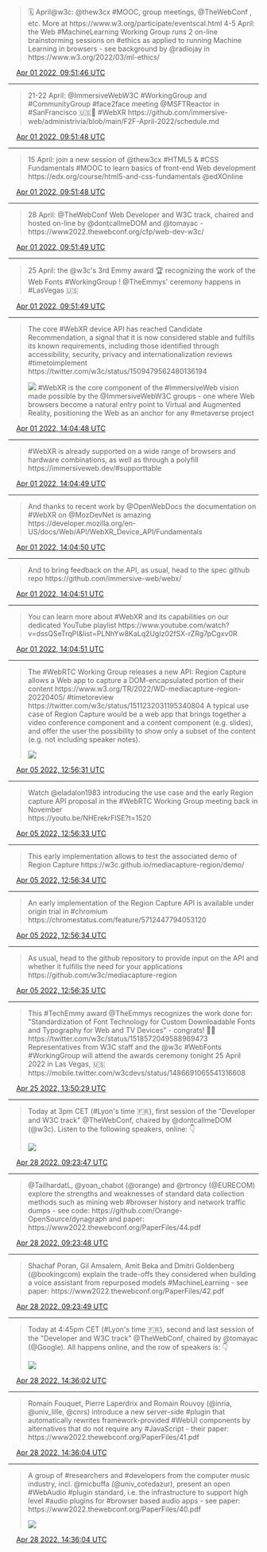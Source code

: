 > 🗓️ April@w3c: @thew3cx \#MOOC, group meetings, @TheWebConf , etc\. More at https://www\.w3\.org/participate/eventscal\.html
> 4\-5 April: the Web \#MachineLearning Working Group runs 2 on\-line brainstorming sessions on \#ethics as applied to running Machine Learning in browsers \- see background by @radiojay in https://www\.w3\.org/2022/03/ml\-ethics/

<img src="../media/tweet.ico" width="12" /> [Apr 01 2022, 09:51:46 UTC](https://twitter.com/w3cdevs/status/1509830876150087708)

----

> 21\-22 April: @ImmersiveWebW3C \#WorkingGroup and \#CommunityGroup \#face2face meeting @MSFTReactor in \#SanFrancisco 🇺🇸🌁 \#WebXR https://github\.com/immersive\-web/administrivia/blob/main/F2F\-April\-2022/schedule\.md

<img src="../media/tweet.ico" width="12" /> [Apr 01 2022, 09:51:48 UTC](https://twitter.com/w3cdevs/status/1509830883813081119)

----

> 15 April: join a new session of @thew3cx \#HTML5 &amp; \#CSS Fundamentals \#MOOC to learn basics of front\-end Web development https://edx\.org/course/html5\-and\-css\-fundamentals @edXOnline

<img src="../media/tweet.ico" width="12" /> [Apr 01 2022, 09:51:48 UTC](https://twitter.com/w3cdevs/status/1509830881518796811)

----

> 28 April: @TheWebConf Web Developer and W3C track, chaired and hosted on\-line by @dontcallmeDOM and @tomayac \- https://www2022\.thewebconf\.org/cfp/web\-dev\-w3c/

<img src="../media/tweet.ico" width="12" /> [Apr 01 2022, 09:51:49 UTC](https://twitter.com/w3cdevs/status/1509830888015773701)

----

> 25 April: the @w3c's 3rd Emmy award 🏆 recognizing the work of the Web Fonts \#WorkingGroup \! @TheEmmys' ceremony happens in \#LasVegas 🇺🇸

<img src="../media/tweet.ico" width="12" /> [Apr 01 2022, 09:51:49 UTC](https://twitter.com/w3cdevs/status/1509830886124142639)

----

> The core \#WebXR device API has reached Candidate Recommendation, a signal that it is now considered stable and fulfills its known requirements, including those identified through accessibility, security, privacy and internationalization reviews \#timetoimplement https://twitter\.com/w3c/status/1509479562480136194 
> 
> ![](../media/1509894550927650838-FPQ4yBiXMCYU3Ro.png)
> \#WebXR is the core component of the \#ImmersiveWeb vision made possible by the @ImmersiveWebW3C groups \- one where Web browsers become a natural entry point to Virtual and Augmented Reality, positioning the Web as an anchor for any \#metaverse project

<img src="../media/tweet.ico" width="12" /> [Apr 01 2022, 14:04:48 UTC](https://twitter.com/w3cdevs/status/1509894550927650838)

----

> \#WebXR is already supported on a wide range of browsers and hardware combinations, as well as through a polyfill https://immersiveweb\.dev/\#supporttable

<img src="../media/tweet.ico" width="12" /> [Apr 01 2022, 14:04:49 UTC](https://twitter.com/w3cdevs/status/1509894558238314498)

----

> And thanks to recent work by @OpenWebDocs the documentation on \#WebXR on @MozDevNet is amazing https://developer\.mozilla\.org/en\-US/docs/Web/API/WebXR\_Device\_API/Fundamentals

<img src="../media/tweet.ico" width="12" /> [Apr 01 2022, 14:04:50 UTC](https://twitter.com/w3cdevs/status/1509894561077809154)

----

> And to bring feedback on the API, as usual, head to the spec github repo https://github\.com/immersive\-web/webx/

<img src="../media/tweet.ico" width="12" /> [Apr 01 2022, 14:04:51 UTC](https://twitter.com/w3cdevs/status/1509894566085857281)

----

> You can learn more about \#WebXR and its capabilities on our dedicated YouTube playlist https://www\.youtube\.com/watch?v\=dssQSeTrqPI&list\=PLNhYw8KaLq2UgIz02fSX\-rZRg7pCgxv0R

<img src="../media/tweet.ico" width="12" /> [Apr 01 2022, 14:04:51 UTC](https://twitter.com/w3cdevs/status/1509894563577618432)

----

> The \#WebRTC Working Group releases a new API: Region Capture allows a Web app to capture a DOM\-encapsulated portion of their content https://www\.w3\.org/TR/2022/WD\-mediacapture\-region\-20220405/ \#timetoreview https://twitter\.com/w3c/status/1511232031195340804
> A typical use case of Region Capture would be a web app that brings together a video conference component and a content component \(e\.g\. slides\), and offer the user the possibility to show only a subset of the content \(e\.g\. not including speaker notes\)\. 
> 
> ![](../media/1511326924920205322-FPlH4X0XwAQ6n4q.png)

<img src="../media/tweet.ico" width="12" /> [Apr 05 2022, 12:56:31 UTC](https://twitter.com/w3cdevs/status/1511326918909509638)

----

> Watch @eladalon1983 introducing the use case and the early Region capture API proposal in the \#WebRTC Working Group meeting back in November  
> https://youtu\.be/NHErekrFlSE?t\=1520

<img src="../media/tweet.ico" width="12" /> [Apr 05 2022, 12:56:33 UTC](https://twitter.com/w3cdevs/status/1511326928581578752)

----

> This early implementation allows to test the associated demo of Region Capture https://w3c\.github\.io/mediacapture\-region/demo/

<img src="../media/tweet.ico" width="12" /> [Apr 05 2022, 12:56:34 UTC](https://twitter.com/w3cdevs/status/1511326933136588802)

----

> An early implementation of the Region Capture API is available under origin trial in \#chromium https://chromestatus\.com/feature/5712447794053120

<img src="../media/tweet.ico" width="12" /> [Apr 05 2022, 12:56:34 UTC](https://twitter.com/w3cdevs/status/1511326930972426242)

----

> As usual, head to the github repository to provide input on the API and whether it fulfills the need for your applications  
> https://github\.com/w3c/mediacapture\-region

<img src="../media/tweet.ico" width="12" /> [Apr 05 2022, 12:56:35 UTC](https://twitter.com/w3cdevs/status/1511326935212830720)

----

> This \#TechEmmy award @TheEmmys recognizes the work done for: "Standardization of Font Technology for Custom Downloadable Fonts and Typography for Web and TV Devices" \- congrats\! 👏👏 https://twitter\.com/w3c/status/1518572049588969473
> Representatives from W3C staff and the @w3c \#WebFonts \#WorkingGroup  will attend the awards ceremony tonight 25 April 2022 in Las Vegas, 🇺🇸 https://mobile\.twitter\.com/w3cdevs/status/1486691065541316608

<img src="../media/tweet.ico" width="12" /> [Apr 25 2022, 13:50:29 UTC](https://twitter.com/w3cdevs/status/1518588259944878081)

----

> Today at 3pm CET \(\#Lyon's time 🇫🇷\), first session of the "Developer and W3C track" @TheWebConf, chaired by @dontcallmeDOM \(@w3c\)\. Listen to the following speakers, online: 👇 
> 
> ![](../media/1519608303847976966-FRa6n-2XMAE8XA3.png)

<img src="../media/tweet.ico" width="12" /> [Apr 28 2022, 09:23:47 UTC](https://twitter.com/w3cdevs/status/1519608303847976966)

----

> @TailhardatL, @yoan\_chabot \(@orange\) and @rtroncy \(@EURECOM\) explore the strengths and weaknesses of standard data collection methods such as mining web \#browser history and network traffic dumps  \- see code: https://github\.com/Orange\-OpenSource/dynagraph and paper: https://www2022\.thewebconf\.org/PaperFiles/44\.pdf

<img src="../media/tweet.ico" width="12" /> [Apr 28 2022, 09:23:48 UTC](https://twitter.com/w3cdevs/status/1519608308985909249)

----

> Shachaf Poran, Gil Amsalem, Amit Beka and Dmitri Goldenberg \(@bookingcom\) explain the trade\-offs they considered when building a voice assistant from repurposed models \#MachineLearning \- see paper: https://www2022\.thewebconf\.org/PaperFiles/42\.pdf

<img src="../media/tweet.ico" width="12" /> [Apr 28 2022, 09:23:49 UTC](https://twitter.com/w3cdevs/status/1519608311766736901)

----

> Today at 4:45pm CET \(\#Lyon's time 🇫🇷\), second and last session of the "Developer and W3C track" @TheWebConf, chaired by @tomayac \(@Google\)\. All happens online, and the row of speakers is: 👇 
> 
> ![](../media/1519686884947075073-FRb_qNrXsAA5ENI.png)

<img src="../media/tweet.ico" width="12" /> [Apr 28 2022, 14:36:02 UTC](https://twitter.com/w3cdevs/status/1519686884947075073)

----

> Romain Fouquet, Pierre Laperdrix and Romain Rouvoy \(@inria, @univ\_lille, @cnrs\) introduce a new server\-side \#plugin that automatically rewrites framework\-provided \#WebUI components by alternatives that do not require any \#JavaScript \- their paper: https://www2022\.thewebconf\.org/PaperFiles/41\.pdf

<img src="../media/tweet.ico" width="12" /> [Apr 28 2022, 14:36:04 UTC](https://twitter.com/w3cdevs/status/1519686895306948614)

----

> A group of \#researchers and \#developers from the computer music industry, incl\. @micbuffa \(@univ\_cotedazur\), present an open \#WebAudio \#plugin standard, i\.e\. the infrastructure to support high level \#audio plugins for \#browser based audio apps \- see paper: https://www2022\.thewebconf\.org/PaperFiles/40\.pdf 
> 
> ![](../media/1519686892840755201-FRcBXNeXIAEApNZ.png)

<img src="../media/tweet.ico" width="12" /> [Apr 28 2022, 14:36:04 UTC](https://twitter.com/w3cdevs/status/1519686892840755201)
